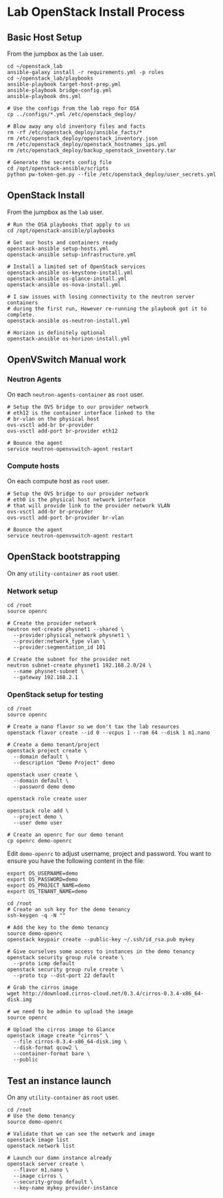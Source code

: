 # Lab OpenStack Install Process

## Basic Host Setup

From the jumpbox as the `lab` user.

```shell
cd ~/openstack_lab
ansible-galaxy install -r requirements.yml -p roles
cd ~/openstack_lab/playbooks
ansible-playbook target-host-prep.yml
ansible-playbook bridge-config.yml
ansible-playbook dns.yml

# Use the configs from the lab repo for OSA
cp ../configs/*.yml /etc/openstack_deploy/

# Blow away any old inventory files and facts
rm -rf /etc/openstack_deploy/ansible_facts/*
rm /etc/openstack_deploy/openstack_inventory.json
rm /etc/openstack_deploy/openstack_hostnames_ips.yml
rm /etc/openstack_deploy/backup_openstack_inventory.tar

# Generate the secrets config file
cd /opt/openstack-ansible/scripts
python pw-token-gen.py --file /etc/openstack_deploy/user_secrets.yml
```

## OpenStack Install

From the jumpbox as the `lab` user.

```shell
# Run the OSA playbooks that apply to us
cd /opt/openstack-ansible/playbooks

# Get our hosts and containers ready
openstack-ansible setup-hosts.yml
openstack-ansible setup-infrastructure.yml

# Install a limited set of OpenStack services
openstack-ansible os-keystone-install.yml
openstack-ansible os-glance-install.yml
openstack-ansible os-nova-install.yml

# I saw issues with losing connectivity to the neutron server containers
# during the first run, However re-running the playbook got it to complete.
openstack-ansible os-neutron-install.yml

# Horizon is definitely optional
openstack-ansible os-horizon-install.yml
```

## OpenVSwitch Manual work

### Neutron Agents

On each `neutron-agents-container` as `root` user.

```shell
# Setup the OVS bridge to our provider network
# eth12 is the container interface linked to the
# br-vlan on the physical host
ovs-vsctl add-br br-provider
ovs-vsctl add-port br-provider eth12

# Bounce the agent
service neutron-openvswitch-agent restart
```

### Compute hosts

On each compute host as `root` user.

```shell
# Setup the OVS bridge to our provider network
# eth0 is the physical host network interface
# that will provide link to the provider network VLAN
ovs-vsctl add-br br-provider
ovs-vsctl add-port br-provider br-vlan

# Bounce the agent
service neutron-openvswitch-agent restart
```

## OpenStack bootstrapping

On any `utility-container` as `root` user.

### Network setup

```shell
cd /root
source openrc

# Create the provider network
neutron net-create physnet1 --shared \
  --provider:physical_network physnet1 \
  --provider:network_type vlan \
  --provider:segmentation_id 101

# Create the subnet for the provider net
neutron subnet-create physnet1 192.168.2.0/24 \
  --name physnet-subnet \
  --gateway 192.168.2.1
```

### OpenStack setup for testing

```shell
cd /root
source openrc

# Create a nano flavor so we don't tax the lab resources
openstack flavor create --id 0 --vcpus 1 --ram 64 --disk 1 m1.nano

# Create a demo tenant/project
openstack project create \
  --domain default \
  --description "Demo Project" demo

openstack user create \
  --domain default \
  --password demo demo

openstack role create user

openstack role add \
  --project demo \
  --user demo user

# Create an openrc for our demo tenant
cp openrc demo-openrc
```

Edit `demo-openrc` to adjust username, project and password.
You want to ensure you have the following content in the file:

```shell
export OS_USERNAME=demo
export OS_PASSWORD=demo
export OS_PROJECT_NAME=demo
export OS_TENANT_NAME=demo
```

```shell
cd /root
# Create an ssh key for the demo tenancy
ssh-keygen -q -N ""

# Add the key to the demo tenancy
source demo-openrc
openstack keypair create --public-key ~/.ssh/id_rsa.pub mykey

# Give ourselves some access to instances in the demo tenancy
openstack security group rule create \
  --proto icmp default
openstack security group rule create \
  --proto tcp --dst-port 22 default

# Grab the cirros image
wget http://download.cirros-cloud.net/0.3.4/cirros-0.3.4-x86_64-disk.img

# we need to be admin to upload the image
source openrc

# Upload the cirros image to Glance
openstack image create "cirros" \
  --file cirros-0.3.4-x86_64-disk.img \
  --disk-format qcow2 \
  --container-format bare \
  --public
```

## Test an instance launch

On any `utility-container` as `root` user.

```shell
cd /root
# Use the demo tenancy
source demo-openrc

# Validate that we can see the network and image
openstack image list
openstack network list

# Launch our damn instance already
openstack server create \
  --flavor m1.nano \
  --image cirros \
  --security-group default \
  --key-name mykey provider-instance
```